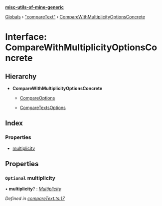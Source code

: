 **[misc-utils-of-mine-generic](../README.md)**

[Globals](../globals.md) › ["compareText"](../modules/_comparetext_.md) › [CompareWithMultiplicityOptionsConcrete](_comparetext_.comparewithmultiplicityoptionsconcrete.md)

# Interface: CompareWithMultiplicityOptionsConcrete

## Hierarchy

* **CompareWithMultiplicityOptionsConcrete**

  * [CompareOptions](_comparetext_.compareoptions.md)

  * [CompareTextsOptions](_comparetext_.comparetextsoptions.md)

## Index

### Properties

* [multiplicity](_comparetext_.comparewithmultiplicityoptionsconcrete.md#optional-multiplicity)

## Properties

### `Optional` multiplicity

• **multiplicity**? : *[Multiplicity](../modules/_comparetext_.md#multiplicity)*

*Defined in [compareText.ts:17](https://github.com/cancerberoSgx/misc-utils-of-mine/blob/d8d7bf0/misc-utils-of-mine-generic/src/compareText.ts#L17)*